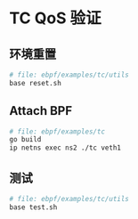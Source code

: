 # TC QoS 验证

## 环境重置

```bash
# file: ebpf/examples/tc/utils
base reset.sh
```

## Attach BPF

```bash
# file: ebpf/examples/tc
go build
ip netns exec ns2 ./tc veth1
```

## 测试

```bash
# file: ebpf/examples/tc/utils
base test.sh
```

